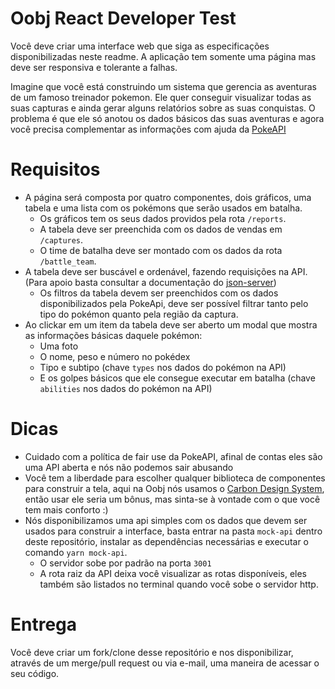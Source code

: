 # Oobj React Developer Test

Você deve criar uma interface web que siga as especificações disponibilizadas neste readme. A aplicação tem somente uma página mas deve ser responsiva e tolerante a falhas.

Imagine que você está construindo um sistema que gerencia as aventuras de um famoso treinador pokemon. Ele quer conseguir visualizar todas as suas capturas e ainda gerar alguns relatórios sobre as suas conquistas. O problema é que ele só anotou os dados básicos das suas aventuras e agora você precisa complementar as informações com ajuda da [PokeAPI](https://pokeapi.co/)

# Requisitos

* A página será composta por quatro componentes, dois gráficos, uma tabela e uma lista com os pokémons que serão usados em batalha.
    * Os gráficos tem os seus dados providos pela rota `/reports`.
    * A tabela deve ser preenchida com os dados de vendas em `/captures`.
    * O time de batalha deve ser montado com os dados da rota `/battle_team`.
* A tabela deve ser buscável e ordenável, fazendo requisições na API. (Para apoio basta consultar a documentação do [json-server](https://github.com/typicode/json-server))
    * Os filtros da tabela devem ser preenchidos com os dados disponibilizados pela PokeApi, deve ser possível filtrar tanto pelo tipo do pokémon quanto pela região da captura.
* Ao clickar em um item da tabela deve ser aberto um modal que mostra as informações básicas daquele pokémon:
    * Uma foto
    * O nome, peso e número no pokédex
    * Tipo e subtipo (chave `types` nos dados do pokémon na API)
    * E os golpes básicos que ele consegue executar em batalha (chave `abilities` nos dados do pokémon na API)

# Dicas

* Cuidado com a política de fair use da PokeAPI, afinal de contas eles são uma API aberta e nós não podemos sair abusando
* Você tem a liberdade para escolher qualquer biblioteca de componentes para construir a tela, aqui na Oobj nós usamos o [Carbon Design System](https://www.carbondesignsystem.com/), então usar ele seria um bônus, mas sinta-se à vontade com o que você tem mais conforto :)
* Nós disponibilizamos uma api simples com os dados que devem ser usados para construir a interface, basta entrar na pasta `mock-api` dentro deste repositório, instalar as dependências necessárias e executar o comando `yarn mock-api`.
    * O servidor sobe por padrão na porta `3001`
    * A rota raiz da API deixa você visualizar as rotas disponíveis, eles também são listados no terminal quando você sobe o servidor http.

# Entrega

Você deve criar um fork/clone desse repositório e nos disponibilizar, através de um merge/pull request ou via e-mail, uma maneira de acessar o seu código.